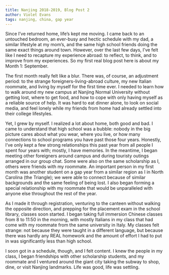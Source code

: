 ```yaml
---
title: Nanjing 2018-2019, Blog Post 2
author: Violet Evans
tags: nanjing, china, gap year
---
```


Since I’ve returned home, life’s kept me moving. I came back to an untouched bedroom, an ever-busy and hectic schedule with my dad, a similar lifestyle at my mom’s, and the same high school friends doing the same exact things around town. However, over the last few days, I’ve felt like I need to recapture my experience abroad: to reflect, to think, and to improve from my experiences. So my first real blog post here is about my Month 1: September.

The first month really felt like a blur. There was, of course, an adjustment period: to the strange foreigners-living-abroad culture, my new Italian roommate, and living by myself for the first time ever. I needed to learn how to walk around my new campus at Nanjing Normal University without getting lost, where to get food, and how to  cope with only having myself as a reliable source of help. It was hard to eat dinner alone, to look on social media, and feel lonely while my friends from home had already settled into their college lifestyles.


Yet, I grew by myself. I realized a lot about home, both good and bad. I came to understand that high school was a bubble: nobody in the big picture cares about what you wear, where you live, or how many connections to school programs you have past those four years. Honestly, I’ve only kept a few strong relationships this past year from all people I spent four years with; mostly, I have memories. In the meantime, I began meeting other foreigners around campus and during touristy outings arranged in our group chat. Some were also on the same scholarship as I, others were friends with my roommate. An important person in my first month was another student on a gap year from a similar region as I in North Carolina (the Triangle); we were able to connect because of similar backgrounds and the same feeling of being lost. I also began forming a special relationship with my roommate that would be unparalleled with anyone else throughout the rest of the year.

As I made it through registration, venturing to the canteen without walking the opposite direction, and prepping for the placement exam in the school library, classes soon started. I began taking full immersion Chinese classes from 8 to 11:50 in the morning, with mostly Italians in my class that had come with my roommate from the same university in Italy. My classes felt strange: not because they were taught in a different language, but because there was hardly any REAL homework and the amount of effort I had to put in was significantly less than high school. 

I soon got in a schedule, though, and I felt content. I knew the people in my class, I began friendships with other scholarship students, and my roommate and I ventured around the giant city taking the subway to shop, dine, or visit Nanjing landmarks. Life was good, life was settling.